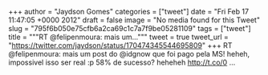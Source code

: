 
+++
author = "Jaydson Gomes"
categories = ["tweet"]
date = "Fri Feb 17 11:47:05 +0000 2012"
draft = false
image = "No media found for this Tweet"
slug = "795f6b050e75cfb6a2ca69c1c7a7f9be05281109"
tags = ["tweet"]
title = """RT @felipenmoura: mais um..."""
tweet = true
tweet_url = "https://twitter.com/jaydson/status/170474345544695809"
+++
RT @felipenmoura: mais um post do @idgnow que foi pago pela MS! heheh, impossivel isso ser real :p 58% de sucesso? heheheh http://t.co/0 ...
